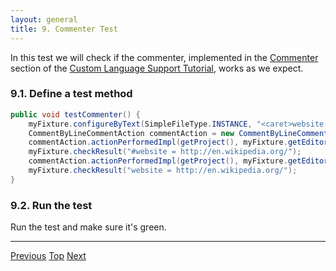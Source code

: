```yaml
---
layout: general
title: 9. Commenter Test
---
```


In this test we will check if the commenter, implemented in the
[Commenter](commenter.html)
section of the
[Custom Language Support Tutorial](cls_tutorial.html),
works as we expect.

### 9.1. Define a test method

```java
public void testCommenter() {
    myFixture.configureByText(SimpleFileType.INSTANCE, "<caret>website = http://en.wikipedia.org/");
    CommentByLineCommentAction commentAction = new CommentByLineCommentAction();
    commentAction.actionPerformedImpl(getProject(), myFixture.getEditor());
    myFixture.checkResult("#website = http://en.wikipedia.org/");
    commentAction.actionPerformedImpl(getProject(), myFixture.getEditor());
    myFixture.checkResult("website = http://en.wikipedia.org/");
}
```

### 9.2. Run the test

Run the test and make sure it's green.

-----

[Previous](find_usages_test.html)
[Top](../writing_tests_for_plugins.html)
[Next](reference_test.html)



